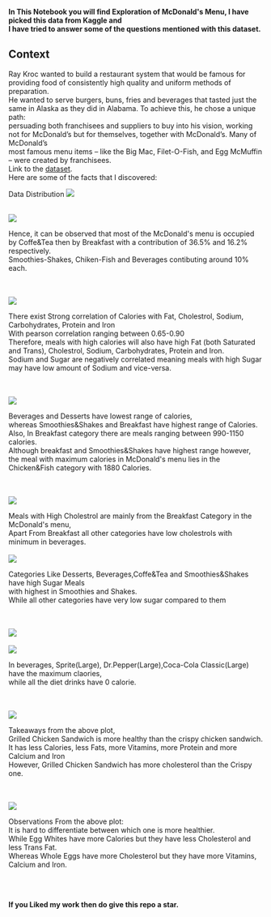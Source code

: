 <b>In This Notebook you will find Exploration of McDonald's Menu, I have picked this data from Kaggle and<br>
I have tried to answer some of the questions mentioned with this dataset.</b><br>
## Context
Ray Kroc wanted to build a restaurant system that would be famous for providing food of consistently high quality and uniform methods of preparation.<br>
He wanted to serve burgers, buns, fries and beverages that tasted just the same in Alaska as they did in Alabama. To achieve this, he chose a unique path:<br>
persuading both franchisees and suppliers to buy into his vision, working not for McDonald’s but for themselves, together with McDonald’s. Many of McDonald’s<br>
most famous menu items – like the Big Mac, Filet-O-Fish, and Egg McMuffin – were created by franchisees.<br>
Link to the [dataset](https://www.kaggle.com/mcdonalds/nutrition-facts).<br>
Here are some of the facts that I discovered:<br>

Data Distribution
<img src ="https://github.com/Mohan-Gupta/EDA/blob/main/McDonald's%20Menu/Plots/datadist.png">
<br><br>

<img src="https://github.com/Mohan-Gupta/EDA/blob/main/McDonald's%20Menu/Plots/CategoryPie.png">
<p>Hence, it can be observed that most of the McDonald's menu is occupied by Coffe&Tea then by Breakfast with a contribution of 36.5% and 16.2% respectively.<br>
Smoothies-Shakes, Chiken-Fish and Beverages contibuting around 10% each.</p><br><br>

<img src="https://github.com/Mohan-Gupta/EDA/blob/main/McDonald's%20Menu/Plots/Corr_hearmap.png">
<p>There exist Strong correlation of Calories with Fat, Cholestrol, Sodium, Carbohydrates, Protein and Iron<br> With pearson correlation ranging between 0.65-0.90<br>
Therefore, meals with high calories will also have high Fat (both Saturated and Trans), Cholestrol, Sodium, Carbohydrates, Protein and Iron.<br>
Sodium and Sugar are negatively correlated meaning meals with high Sugar may have low amount of Sodium and vice-versa.</p><br><br>

<img src="https://github.com/Mohan-Gupta/EDA/blob/main/McDonald's%20Menu/Plots/CalsDist.png">
<p>Beverages and Desserts have lowest range of calories,<br>
whereas Smoothies&Shakes and Breakfast have highest range of Calories.<br>
Also, In Breakfast category there are meals ranging between 990-1150 calories.<br>
Although breakfast and Smoothies&Shakes have highest range however,<br>
the meal with maximum calories in McDonald's menu lies in the Chicken&Fish category with 1880 Calories.</p><br><br>

<img src="https://github.com/Mohan-Gupta/EDA/blob/main/McDonald's%20Menu/Plots/CholsDist.png">
<p>Meals with High Cholestrol are mainly from the Breakfast Category in the McDonald's menu,<br>
Apart From Breakfast all other categories have low cholestrols with minimum in beverages.<br><br>
  
<img src="https://github.com/Mohan-Gupta/EDA/blob/main/McDonald's%20Menu/Plots/SugarDist.png">
<p>Categories Like Desserts, Beverages,Coffe&Tea and Smoothies&Shakes have high Sugar Meals<br>
with highest in Smoothies and Shakes.<br>
While all other categories have very low sugar compared to them</p><br><br>

<img src="https://github.com/Mohan-Gupta/EDA/blob/main/McDonald's%20Menu/Plots/AvgCals.png">
<br><br>

<img src="https://github.com/Mohan-Gupta/EDA/blob/main/McDonald's%20Menu/Plots/bevgCals.png">
<p>In beverages, Sprite(Large), Dr.Pepper(Large),Coca-Cola Classic(Large) have the maximum claories,<br>
while all the diet drinks have 0 calorie.</p><br><br>
  
 <img src="https://github.com/Mohan-Gupta/EDA/blob/main/McDonald's%20Menu/Plots/GrilledVsCrispy.png">
<p>Takeaways from the above plot,<br>
Grilled Chicken Sandwich is more healthy than the crispy chicken sandwich.<br>
It has less Calories, less Fats, more Vitamins, more Protein and more Calcium and Iron<br>
However, Grilled Chicken Sandwich has more cholesterol than the Crispy one.
</p><br><br>

<img src="https://github.com/Mohan-Gupta/EDA/blob/main/McDonald's%20Menu/Plots/WholeVsWhite.png">
<p>Observations From the above plot: <br>
    It is hard to differentiate between which one is more healthier.<br>
    While Egg Whites have more Calories but they have less Cholesterol and less Trans Fat.<br>
    Whereas Whole Eggs have more Cholesterol but they have more Vitamins, Calcium and Iron.</p><br><br>
    
 <b>If you Liked my work then do give this repo a star.
